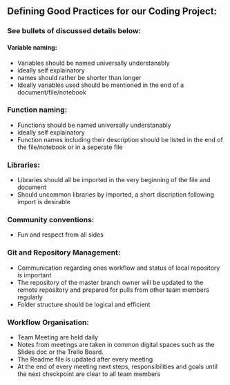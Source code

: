 ## Defining Good Practices for our Coding Project:

### See bullets of discussed details below:

#### Variable naming:
* Variables should be named universally understanably
* ideally self explainatory
* names should rather be shorter than longer
* Ideally variables used should be mentioned in the end of a document/file/notebook

###  Function naming:
* Functions should be named universally understanably
* ideally self explainatory
* Function names including their description should be listed in the end of the file/notebook or in a seperate file

### Libraries:
* Libraries should all be imported in the very beginning of the file and document
* Should uncommon libraries by imported, a short discription following import is desirable

### Community conventions:
* Fun and respect from all sides


### Git and Repository Management:
* Communication regarding ones workflow and status of local repository is important
* The repository of the master branch owner will be updated to the remote repository and prepared for pulls from other team members regularly
* Folder structure should be logical and efficient

### Workflow Organisation:
* Team Meeting are held daily
* Notes from meetings are taken in common digital spaces such as the Slides doc or the Trello Board. 
* The Readme file is updated after every meeting
* At the end of every meeting next steps, responsibilities and goals until the next checkpoint are clear to all team members
